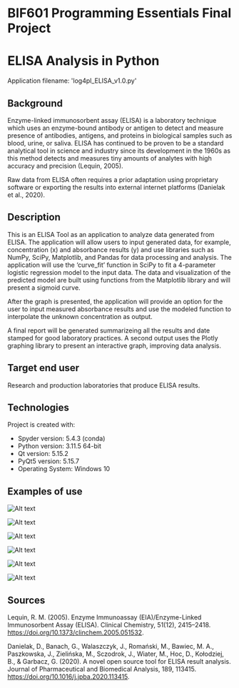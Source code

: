 # BIF601 Programming Essentials Final Project 
# ELISA Analysis in Python

Application filename: 'log4pl_ELISA_v1.0.py'

## Background

Enzyme-linked immunosorbent assay (ELISA) is a laboratory technique which uses an enzyme-bound antibody or antigen to detect and measure presence of antibodies, antigens, and proteins in biological samples such as blood, urine, or saliva. ELISA has continued to be proven to be a standard analytical tool in science and industry since its development in the 1960s as this method detects and measures tiny amounts of analytes with high accuracy and precision (Lequin, 2005). 

Raw data from ELISA often requires a prior adaptation using proprietary software or exporting the results into external internet platforms (Danielak et al., 2020). 

## Description

This is an ELISA Tool as an application to analyze data generated from ELISA. The application will allow users to input generated data, for example, concentration (x) and absorbance results (y) and use libraries such as NumPy, SciPy, Matplotlib, and Pandas for data processing and analysis. The application will use the ‘curve_fit’ function in SciPy to fit a 4-parameter logistic regression model to the input data. The data and visualization of the predicted model are built using functions from the Matplotlib library and will present a sigmoid curve.

After the graph is presented, the application will provide an option for the user to input measured absorbance results and use the modeled function to interpolate the unknown concentration as output. 

A final report will be generated summarizeing all the results and date stamped for good laboratory practices. A second output uses the Plotly graphing library to present an interactive graph, improving data analysis.

## Target end user

Research and production laboratories that produce ELISA results.

## Technologies
Project is created with:
* Spyder version: 5.4.3  (conda)
* Python version: 3.11.5 64-bit
* Qt version: 5.15.2
* PyQt5 version: 5.15.7
* Operating System: Windows 10

## Examples of use

![Alt text](https://github.com/b-shen/BIF601_final_project/blob/main/images/image1.png?raw=true "Title")

![Alt text](https://github.com/b-shen/BIF601_final_project/blob/main/images/image2.png?raw=true)

![Alt text](https://github.com/b-shen/BIF601_final_project/blob/main/images/image3.png?raw=true)

![Alt text](https://github.com/b-shen/BIF601_final_project/blob/main/images/image4.png?raw=true)

![Alt text](https://github.com/b-shen/BIF601_final_project/blob/main/images/image5.png?raw=true)

![Alt text](https://github.com/b-shen/BIF601_final_project/blob/main/images/image6.png?raw=true)

## Sources
Lequin, R. M. (2005). Enzyme Immunoassay (EIA)/Enzyme-Linked Immunosorbent Assay (ELISA). Clinical Chemistry, 51(12), 2415–2418. https://doi.org/10.1373/clinchem.2005.051532.

Danielak, D., Banach, G., Walaszczyk, J., Romański, M., Bawiec, M. A., Paszkowska, J., Zielińska, M., Sczodrok, J., Wiater, M., Hoc, D., Kołodziej, B., & Garbacz, G. (2020). A novel open source tool for ELISA result analysis. Journal of Pharmaceutical and Biomedical Analysis, 189, 113415. https://doi.org/10.1016/j.jpba.2020.113415.
